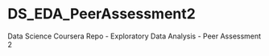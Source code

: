 # DS_EDA_PeerAssessment2
Data Science Coursera Repo - Exploratory Data Analysis - Peer Assessment 2
